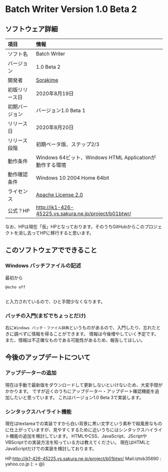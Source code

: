 # Batch Writer Version 1.0 Beta 2


## ソフトウェア詳細
|項目|情報|
|:-|:-|
|ソフト名|Batch Writer|
|バージョン|1.0 Beta 2|
|開発者|[Sorakime](https://sorakime.theblog.me/)|
|初版リリース日|2020年8月19日|
|初期バージョン|バージョン1.0 Beta 1|
|リリース日|2020年8月20日|
|リリース段階|初期ベータ版、ステップ2/3|
|動作条件|Windows 64ビット、Windows HTML Applicationが動作する環境|
|動作確認条件|Windows 10 2004 Home 64bit|
|ライセンス|[Apache License 2.0](https://www.apache.org/licenses/)|
|公式？HP | http://ik1-426-45225.vs.sakura.ne.jp/project/b01btwr/ |

なお、HPは現在「仮」HPとなっております。そのうちGitHubからこのプロジェクトを消し去ってHPに移行すると思います。

## このソフトウェアでできること
### Windows バッチファイルの記述
最初から
```plane:
@echo off


```
と入力されているので、ひと手間少なくなります。

### バッチの入門(まぢでちょっとだけ)
右に`Windows バッチ・ファイル辞典`というものがあるので、入門したり、忘れたときに調べずに情報を得ることができます。
情報は今後増やしていく予定です。
また、情報は不正確なものである可能性があるため、報告してほしい。

## 今後のアップデートについて
### アップデーターの追加
現在は手動で最新版をダウンロードして更新しないといけないため、大変手間がかかります。
ですが近くのうちにアップデーター・アップデート確認機能を追加したいと思っています。
これはバージョン1.0 Beta 3で実装します。
### シンタックスハイライト機能
現在はtextareaでの実装ですから白い背景に黒い文字という素朴で殺風景なものに仕上がっていますが、見やすくするために近いうちにはシンタックスハイライト機能の追加を検討しています。
HTMLやCSS、JavaScript、JScriptやVBScriptでの実装方法を知っている方は教えてください。
現在はHTMLとJavaScriptだけでの実装を検討しております。

HP:http://ik1-426-45225.vs.sakura.ne.jp/project/b01btwr/
Mail:iztob35690 : yahoo.co.jp (: = @)
